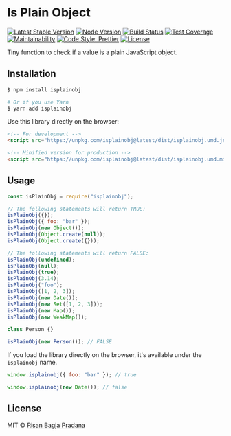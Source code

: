 # Is Plain Object

[![Latest Stable Version](https://img.shields.io/npm/v/isplainobj.svg)](https://www.npmjs.com/package/isplainobj)
[![Node Version](https://img.shields.io/node/v/isplainobj.svg)](https://www.npmjs.com/package/isplainobj)
[![Build Status](https://travis-ci.org/risan/isplainobj.svg?branch=master)](https://travis-ci.org/risan/isplainobj)
[![Test Coverage](https://api.codeclimate.com/v1/badges/216528b54c5d591441b8/test_coverage)](https://codeclimate.com/github/risan/isplainobj/test_coverage)
[![Maintainability](https://api.codeclimate.com/v1/badges/216528b54c5d591441b8/maintainability)](https://codeclimate.com/github/risan/isplainobj/maintainability)
[![Code Style: Prettier](https://img.shields.io/badge/code_style-prettier-ff69b4.svg)](https://github.com/risan/isplainobj)
[![License](https://img.shields.io/npm/l/isplainobj.svg)](https://www.npmjs.com/package/isplainobj)

Tiny function to check if a value is a plain JavaScript object.

## Installation

```bash
$ npm install isplainobj

# Or if you use Yarn
$ yarn add isplainobj
```

Use this library directly on the browser:

```html
<!-- For development -->
<script src="https://unpkg.com/isplainobj@latest/dist/isplainobj.umd.js"></script>

<!-- Minified version for production -->
<script src="https://unpkg.com/isplainobj@latest/dist/isplainobj.umd.min.js"></script>
```

## Usage

```js
const isPlainObj = require("isplainobj");

// The following statements will return TRUE:
isPlainObj({});
isPlainObj({ foo: "bar" });
isPlainObj(new Object());
isPlainObj(Object.create(null));
isPlainObj(Object.create({}));

// The following statements will return FALSE:
isPlainObj(undefined);
isPlainObj(null);
isPlainObj(true);
isPlainObj(3.14);
isPlainObj("foo");
isPlainObj([1, 2, 3]);
isPlainObj(new Date());
isPlainObj(new Set([1, 2, 3]));
isPlainObj(new Map());
isPlainObj(new WeakMap());

class Person {}

isPlainObj(new Person()); // FALSE
```

If you load the library directly on the browser, it's available under the `isplainobj` name.

```js
window.isplainobj({ foo: "bar" }); // true

window.isplainobj(new Date()); // false
```

## License

MIT © [Risan Bagja Pradana](https://bagja.net)
